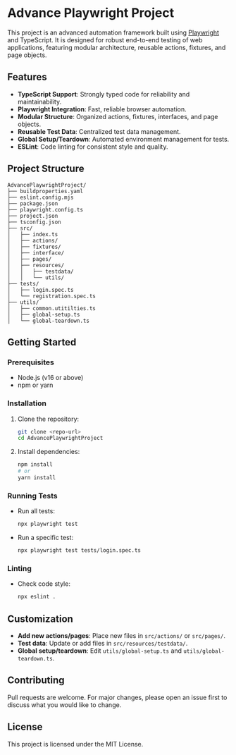 # Advance Playwright Project

This project is an advanced automation framework built using [Playwright](https://playwright.dev/) and TypeScript. It is designed for robust end-to-end testing of web applications, featuring modular architecture, reusable actions, fixtures, and page objects.

## Features

- **TypeScript Support**: Strongly typed code for reliability and maintainability.
- **Playwright Integration**: Fast, reliable browser automation.
- **Modular Structure**: Organized actions, fixtures, interfaces, and page objects.
- **Reusable Test Data**: Centralized test data management.
- **Global Setup/Teardown**: Automated environment management for tests.
- **ESLint**: Code linting for consistent style and quality.

## Project Structure

```
AdvancePlaywrightProject/
├── buildproperties.yaml
├── eslint.config.mjs
├── package.json
├── playwright.config.ts
├── project.json
├── tsconfig.json
├── src/
│   ├── index.ts
│   ├── actions/
│   ├── fixtures/
│   ├── interface/
│   ├── pages/
│   ├── resources/
│   │   ├── testdata/
│   │   └── utils/
├── tests/
│   ├── login.spec.ts
│   └── registration.spec.ts
├── utils/
│   ├── common.utitilties.ts
│   ├── global-setup.ts
│   └── global-teardown.ts
```

## Getting Started

### Prerequisites

- Node.js (v16 or above)
- npm or yarn

### Installation

1. Clone the repository:
   ```bash
   git clone <repo-url>
   cd AdvancePlaywrightProject
   ```
2. Install dependencies:
   ```bash
   npm install
   # or
   yarn install
   ```

### Running Tests

- Run all tests:
  ```bash
  npx playwright test
  ```
- Run a specific test:
  ```bash
  npx playwright test tests/login.spec.ts
  ```

### Linting

- Check code style:
  ```bash
  npx eslint .
  ```

## Customization

- **Add new actions/pages**: Place new files in `src/actions/` or `src/pages/`.
- **Test data**: Update or add files in `src/resources/testdata/`.
- **Global setup/teardown**: Edit `utils/global-setup.ts` and `utils/global-teardown.ts`.

## Contributing

Pull requests are welcome. For major changes, please open an issue first to discuss what you would like to change.

## License

This project is licensed under the MIT License.

